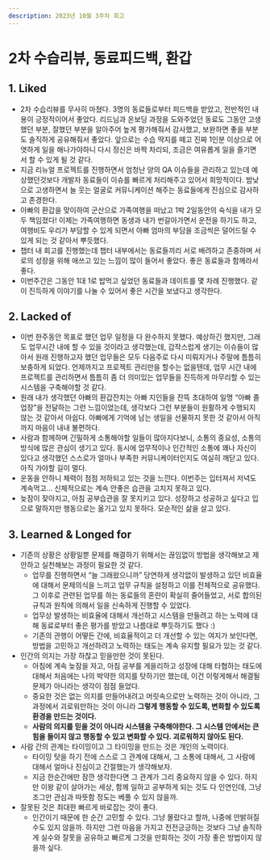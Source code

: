 ```yaml
---
description: 2023년 10월 3주차 회고
---
```


# 2차 수습리뷰, 동료피드백, 환갑

## 1. Liked

* 2차 수습리뷰를 무사히 마쳤다. 3명의 동료들로부터 피드백을 받았고, 전반적인 내용이 긍정적이어서 좋았다. 리드님과 온보딩 과정을 도와주었던 동료도 그동안 고생했던 부분, 잘했던 부분을 알아주어 높게 평가해줘서 감사했고, 보완하면 좋을 부분도 솔직하게 공유해줘서 좋았다. 앞으로는 수습 딱지를 떼고 진짜 1인분 이상으로 어엿하게 일을 해나가야하니 다시 정신은 바짝 차리되, 조금은 여유롭게 일을 즐기면서 할 수 있게 될 것 같다.
* 지금 리뉴얼 프로젝트를 진행하면서 엄청난 양의 QA 이슈들을 관리하고 있는데 예상했던것보다 개발자 동료들이 이슈를 빠르게 처리해주고 있어서 희망적이다. 밤낮으로 고생하면서 늘 웃는 얼굴로 커뮤니케이션 해주는 동료들에게 진심으로 감사하고 존경한다.
* 아빠의 환갑을 맞이하여 군산으로 가족여행을 떠났고 1박 2일동안의 숙식을 내가 모두 책임졌다! 이제는 가족여행하면 동생과 내가 번갈아가면서 운전을 하기도 하고, 여행비도 우리가 부담할 수 있게 되면서 아빠 엄마의 부담을 조금씩은 덜어드릴 수 있게 되는 것 같아서 뿌듯했다.
* 챕터 내 회고를 진행했는데 챕터 내부에서는 동료들끼리 서로 배려하고 존중하며 서로의 성장을 위해 애쓰고 있는 느낌이 많이 들어서 좋았다. 좋은 동료들과 함께라서 좋다.
* 이번주간은 그동안 1대 1로 밥먹고 싶었던 동료들과 데이트를 몇 차례 진행했다. 같이 진득하게 이야기를 나눌 수 있어서 좋은 시간을 보냈다고 생각한다.

## 2. Lacked of

* 이번 한주동안 목표로 했던 업무 일정을 다 완수하지 못했다. 예상하긴 했지만, 그래도 업무시간 내에 할 수 있을 것이라고 생각했는데, 갑작스럽게 생기는 이슈들이 많아서 원래 진행하고자 했던 업무들은 모두 다음주로 다시 미뤄지거나 주말에 틈틈히 보충하게 되었다. 언제까지고 프로젝트 관리만을 할수는 없을텐데, 업무 시간 내에 프로젝트를 관리하면서 틈틈히 좀 더 의미있는 업무들을 진득하게 마무리할 수 있는 시스템을 구축해야할 것 같다.
* 원래 내가 생각했던 아빠의 환갑잔치는 아빠 지인들을 잔뜩 초대하여 일명 “아빠 졸업장”을 전달하는 그런 느낌이었는데, 생각보다 그런 부분들이 원활하게 수행되지 않는 것 같아서 아쉽다. 아빠에게 기억에 남는 생일을 선물하지 못한 것 같아서 아직까지 마음이 내내 불편하다.
* 사람과 함께하며 긴밀하게 소통해야할 일들이 많아지다보니, 소통의 중요성, 소통의 방식에 많은 관심이 생기고 있다. 동시에 업무적이나 인간적인 소통에 꽤나 자신이 있다고 생각했던 스스로가 얼마나 부족한 커뮤니케이터인지도 여실히 깨닫고 있다. 아직 가야할 길이 멀다.
* 운동을 안하니 체력이 점점 저하되고 있는 것을 느낀다. 이번주는 입터져서 저녁도 계속먹고… 신체적으로는 계속 안좋은 습관을 고치지 못하고 있다.
* 늦잠이 잦아지고, 아침 공부습관을 잘 못지키고 있다. 성장하고 성공하고 싶다고 입으로 말하지만 행동으로는 옮기고 있지 못하다. 모순적인 삶을 살고 있다.

## 3. Learned & Longed for

* 기존의 상황은 상황일뿐 문제를 해결하기 위해서는 끊임없이 방법을 생각해보고 제안하고 실천해보는 과정이 필요한 것 같다.
  * 업무를 진행하면서 “늘 그래왔으니까” 당연하게 생각없이 발생하고 있던 비효율에 대해서 문제의식을 느끼고 업무 규칙을 설정하고 이를 전체적으로 공유했다. 그 이후로 관련된 업무를 하는 동료들의 혼란이 확실히 줄어들었고, 서로 합의된 규칙과 원칙에 의해서 일을 신속하게 진행할 수 있었다.
  * 업무상 발생하는 비효율에 대해서 개선하고 시스템을 만들려고 하는 노력에 대해 동료로부터 좋은 평가를 받았고 나름대로 뿌듯하기도 했다 :)
  * 기존의 관행이 어떻든 간에, 비효율적이고 더 개선할 수 있는 여지가 보인다면, 방법을 고민하고 개선하려고 노력하는 태도는 계속 유지할 필요가 있는 것 같다.
* 인간의 의지는 가장 하찮고 믿을만한 것이 못된다.
  * 아침에 계속 늦잠을 자고, 아침 공부를 게을리하고 성장에 대해 타협하는 태도에 대해서 처음에는 나의 박약한 의지를 탓하기만 했는데, 이건 이렇게해서 해결될 문제가 아니라는 생각이 점점 들었다.
  * 중요한 것은 없는 의지를 만들어내려고 머릿속으로만 노력하는 것이 아니라, 그 과정에서 괴로워만하는 것이 아니라 **그렇게 행동할 수 있도록, 변화할 수 있도록 환경을 만드는 것이다.**
  * **사람의 의지를 믿을 것이 아니라 시스템을 구축해야한다. 그 시스템 안에서는 큰 힘을 들이지 않고 행동할 수 있고 변화할 수 있다. 괴로워하지 않아도 된다.**
* 사람 간의 관계는 타이밍이고 그 타이밍을 만드는 것은 개인의 노력이다.
  * 타이밍 탓을 하기 전에 스스로 그 관계에 대해서, 그 소통에 대해서, 그 사람에 대해서 얼마나 진심이고 간절했는가 생각해보자.
  * 지금 한순간에만 잠깐 생각한다면 그 관계가 그리 중요하지 않을 수 있다. 하지만 이왕 같이 살아가는 세상, 함께 일하고 공부하게 되는 것도 다 인연인데, 그냥 조그만 관심과 따뜻함 정도는 베풀 수 있지 않을까.
* 잘못된 것은 최대한 빠르게 바로잡는 것이 좋다.
  * 인간이기 때문에 한 순간 고민할 수 있다. 그냥 몰랐다고 할까, 나중에 안밝혀질수도 있지 않을까. 하지만 그런 마음을 가지고 전전긍긍하는 것보다 그냥 솔직하게 실수와 잘못을 공유하고 빠르게 그것을 만회하는 것이 가장 좋은 방법이지 않을까 싶다.
